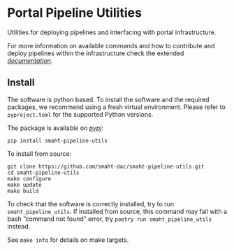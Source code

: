 # Portal Pipeline Utilities

Utilities for deploying pipelines and interfacing with portal infrastructure.

For more information on available commands and how to contribute and deploy pipelines within the infrastructure check the extended [*documentation*](https://smaht-pipeline-utils.readthedocs.io/en/latest/ "smaht-pipeline-utils documentation").

## Install

The software is python based. To install the software and the required packages, we recommend using a fresh virtual environment.
Please refer to `pyproject.toml` for the supported Python versions.

The package is available on [*pypi*](https://pypi.org/project/smaht-pipeline-utils "smaht-pipeline-utils pypi"):

    pip install smaht-pipeline-utils

To install from source:

    git clone https://github.com/smaht-dac/smaht-pipeline-utils.git
    cd smaht-pipeline-utils
    make configure
    make update
    make build

To check that the software is correctly installed, try to run `smaht_pipeline_utils`. If installed from source, this command may fail with a bash “command not found” error, try `poetry run smaht_pipeline_utils` instead.

See `make info` for details on make targets.
